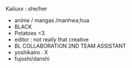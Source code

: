 Kailuxx : she/her
- anime / mangas /manhwa;hua
- BLACK 
- Potatoes <3
- editor : not really that creative
- BL COLLABORATION 2ND TEAM ASSISTANT 
- yoshikairo : X 
- fujoshi/danshi
